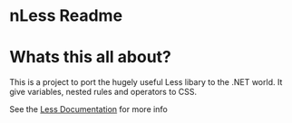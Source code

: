 nLess Readme
============

Whats this all about?
========================


This is a project to port the hugely useful Less libary to the .NET world. 
It give variables, nested rules and operators to CSS. 

See the [Less Documentation](http://lesscss.org/) for more info